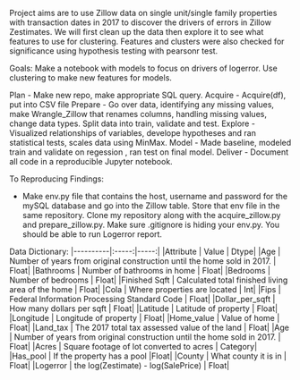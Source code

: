 Project aims are to use Zillow data on single unit/single family properties with transaction dates in 2017 to discover the drivers of errors in Zillow Zestimates. We will first clean up the data then explore it to see what features to use for clustering. Features and clusters were also checked for significance using hypothesis testing with pearsonr test.

Goals:
Make a notebook with models to focus on drivers of logerror.
Use clustering to make new features for models.

Plan - Make new repo, make appropriate SQL query.
Acquire - Acquire(df), put into CSV file
Prepare - Go over data, identifying any missing values, make Wrangle_Zillow that renames columns, handling missing values, change data types. Split data into train, validate and test.
Explore - Visualized relationships of variables, develope hypotheses and ran statistical tests, scales data using MinMax.
Model - Made baseline, modeled train and validate on regession , ran test on final model.
Deliver - Document all code in a reproducible Jupyter notebook.


To Reproducing Findings: 

- Make env.py file that contains the host, username and password for the mySQL database and go into the Zillow table. Store that env file in the same repository. Clone my repository along with the acquire_zillow.py and prepare_zillow.py. Make sure .gitignore is hiding your env.py. You should be able to run Logerror report.


Data Dictionary:
|----------|:-----:|-----:|
|Attribute | Value | Dtype|
|Age | Number of years from original construction until the home sold in 2017. | Float|
|Bathrooms | Number of bathrooms in home | Float|
|Bedrooms | Number of bedrooms | Float|
|Finished Sqft | Calculated total finished living area of the home | Float|
|Cola | Where properties are located | Int|
|Fips | Federal Information Processing Standard Code | Float|
|Dollar_per_sqft | How many dollars per sqft | Float|
|Latitude | Latitude of property | Float|
|Longitude | Longitude of property | Float|
|Home_value | Value of home	| Float|
|Land_tax | The 2017 total tax assessed value of the land | Float|
|Age | Number of years from original construction until the home sold in 2017.	| Float|
|Acres | Square footage of lot converted to acres | Category|
|Has_pool | If the property has a pool |Float|
|County	| What county it is in | Float|
|Logerror | the log(Zestimate) - log(SalePrice)	| Float|


